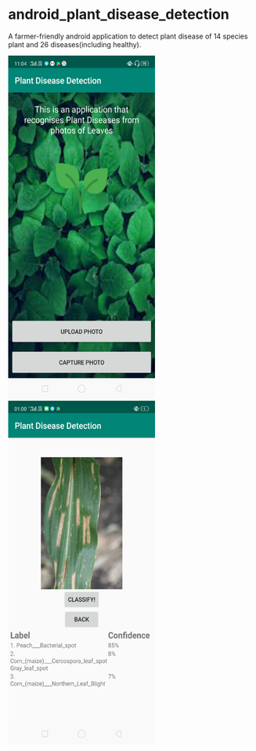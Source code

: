 # android_plant_disease_detection
A farmer-friendly android application to detect plant disease of 14 species plant and 26 diseases(including healthy).


<img src="home_page.png" width="300" height="700"> <img src="classify_image.png" width="300" height="700">
